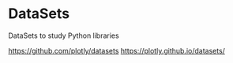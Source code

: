 # DataSets
DataSets to study Python libraries

https://github.com/plotly/datasets
https://plotly.github.io/datasets/
